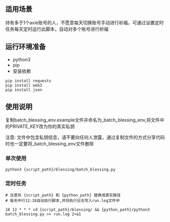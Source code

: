 ## 适用场景

持有多于1个axie账号的人，不愿意每天切换账号手动进行祈福，可通过设置定时任务每天定时运行此脚本，自动对多个账号进行祈福


## 运行环境准备

- python3  
- pip  
- 安装依赖  

```
pip install requests
pip install web3
pip install json
```

## 使用说明 

复制batch_blessing_env.example文件并命名为_batch_blessing_env,将文件中的PRIVATE_KEY改为你的真实私钥

注意: 文件中包含私钥信息，请不要向任何人泄露，通过复制文件的方式分享代码时也一定要将_batch_blessing_env文件删除

### 单次使用

```
python3 {script_path}/blessing/batch_blessing.py
```

### 定时任务

```
# 注意将 {script_path} 和 {python_path} 替换成真实路径
# 每天中行12:18自动执行脚本,并将执行日志写入run.log文件中

18 12 * * * cd {script_path}/blessing/ && {python_path}/python3 batch_blessing.py >> run.log 2>&1

```



